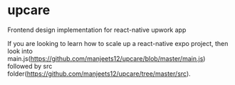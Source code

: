 # upcare
Frontend design implementation for react-native upwork app

If you are looking to learn how to scale up a react-native expo project, then look into main.js(https://github.com/manjeets12/upcare/blob/master/main.js) followed by src folder(https://github.com/manjeets12/upcare/tree/master/src).
